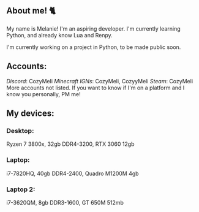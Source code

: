 ## About me! 🐈
My name is Melanie! I'm an aspiring developer. I'm currently learning Python, and already know Lua and Renpy. 

I'm currently working on a project in Python, to be made public soon.

## Accounts:
*Discord*: CozyMeli 
*Minecraft IGNs*: CozyMeli, CozyyMeli
*Steam*: CozyMeli
More accounts not listed. If you want to know if I'm on a platform and I know you personally, PM me!

## My devices:
### Desktop: 
Ryzen 7 3800x, 32gb DDR4-3200, RTX 3060 12gb
### Laptop: 
i7-7820HQ, 40gb DDR4-2400, Quadro M1200M 4gb
### Laptop 2: 
i7-3620QM, 8gb DDR3-1600, GT 650M 512mb
